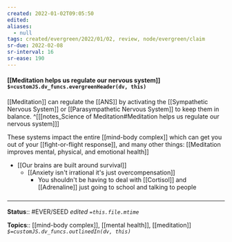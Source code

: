 ```yaml
---
created: 2022-01-02T09:05:50 
edited: 
aliases:
  - null
tags: created/evergreen/2022/01/02, review, node/evergreen/claim
sr-due: 2022-02-08
sr-interval: 16
sr-ease: 190
---
```


#### [[Meditation helps us regulate our nervous system]] `$=customJS.dv_funcs.evergreenHeader(dv, this)`

[[Meditation]] can regulate the [[ANS]] by activating the [[Sympathetic Nervous System]] or [[Parasympathetic Nervous System]] to keep them in balance.
^[[[notes_Science of Meditation#Meditation helps us regulate our nervous system]]]

These systems impact the entire [[mind-body complex]] which can get you out of your [[fight-or-flight response]], and many other things: [[Meditation improves mental, physical, and emotional health]]

- [[Our brains are built around survival]] 
	- [[Anxiety isn't irrational it's just overcompensation]]
		- You shouldn't be having to deal with [[Cortisol]] and [[Adrenaline]] just going to school and talking to people

### <hr class="footnote"/>

**Status**:: #EVER/SEED 
*edited `=this.file.mtime`*

**Topics**:: [[mind-body complex]], [[mental health]], [[meditation]]
*`$=customJS.dv_funcs.outlinedIn(dv, this)`*
